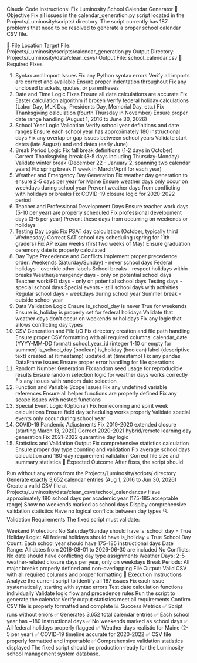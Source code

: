 Claude Code Instructions: Fix Luminosity School Calendar Generator
🎯 Objective
Fix all issues in the calendar_generation.py script located in the Projects/Luminosity/scripts/ directory. The script currently has 187 problems that need to be resolved to generate a proper school calendar CSV file.

📁 File Location
Target File: Projects/Luminosity/scripts/calendar_generation.py
Output Directory: Projects/Luminosity/data/clean_csvs/
Output File: school_calendar.csv
🔧 Required Fixes
1. Syntax and Import Issues
Fix any Python syntax errors
Verify all imports are correct and available
Ensure proper indentation throughout
Fix any unclosed brackets, quotes, or parentheses
2. Date and Time Logic Fixes
Ensure all date calculations are accurate
Fix Easter calculation algorithm if broken
Verify federal holiday calculations (Labor Day, MLK Day, Presidents Day, Memorial Day, etc.)
Fix Thanksgiving calculation (fourth Thursday in November)
Ensure proper date range handling (August 1, 2016 to June 30, 2026)
3. School Year Logic Validation
Verify school year definitions and date ranges
Ensure each school year has approximately 180 instructional days
Fix any overlap or gap issues between school years
Validate start dates (late August) and end dates (early June)
4. Break Period Logic
Fix fall break definitions (1-2 days in October)
Correct Thanksgiving break (3-5 days including Thursday-Monday)
Validate winter break (December 22 - January 2, spanning two calendar years)
Fix spring break (1 week in March/April for each year)
5. Weather and Emergency Day Generation
Fix weather day generation to ensure 2-5 days per year for Maine
Ensure weather days only occur on weekdays during school year
Prevent weather days from conflicting with holidays or breaks
Fix COVID-19 closure logic for 2020-2022 period
6. Teacher and Professional Development Days
Ensure teacher work days (5-10 per year) are properly scheduled
Fix professional development days (3-5 per year)
Prevent these days from occurring on weekends or holidays
7. Testing Day Logic
Fix PSAT day calculation (October, typically third Wednesday)
Correct SAT school day scheduling (spring for 11th graders)
Fix AP exam weeks (first two weeks of May)
Ensure graduation ceremony date is properly calculated
8. Day Type Precedence and Conflicts
Implement proper precedence order:
Weekends (Saturday/Sunday) - never school days
Federal holidays - override other labels
School breaks - respect holidays within breaks
Weather/emergency days - only on potential school days
Teacher work/PD days - only on potential school days
Testing days - special school days
Special events - still school days with activities
Regular school days - weekdays during school year
Summer break - outside school year
9. Data Validation Logic
Ensure is_school_day is never True for weekends
Ensure is_holiday is properly set for federal holidays
Validate that weather days don't occur on weekends or holidays
Fix any logic that allows conflicting day types
10. CSV Generation and File I/O
Fix directory creation and file path handling
Ensure proper CSV formatting with all required columns:
calendar_date (YYYY-MM-DD format)
school_year_id (integer 1-10 or empty for summer)
is_school_day (boolean)
is_holiday (boolean)
label (descriptive text)
created_at (timestamp)
updated_at (timestamp)
Fix any pandas DataFrame issues
Ensure proper error handling for file operations
11. Random Number Generation
Fix random seed usage for reproducible results
Ensure random selection logic for weather days works correctly
Fix any issues with random date selection
12. Function and Variable Scope Issues
Fix any undefined variable references
Ensure all helper functions are properly defined
Fix any scope issues with nested functions
13. Special Event Logic (Optional)
Fix homecoming and spirit week calculations
Ensure field day scheduling works properly
Validate special events only occur during school year
14. COVID-19 Pandemic Adjustments
Fix 2019-2020 extended closure (starting March 13, 2020)
Correct 2020-2021 hybrid/remote learning day generation
Fix 2021-2022 quarantine day logic
15. Statistics and Validation Output
Fix comprehensive statistics calculation
Ensure proper day type counting and validation
Fix average school days calculation and 180-day requirement validation
Correct file size and summary statistics
🎯 Expected Outcome
After fixes, the script should:

Run without any errors from the Projects/Luminosity/scripts/ directory
Generate exactly 3,652 calendar entries (Aug 1, 2016 to Jun 30, 2026)
Create a valid CSV file at Projects/Luminosity/data/clean_csvs/school_calendar.csv
Have approximately 180 school days per academic year (175-185 acceptable range)
Show no weekends marked as school days
Display comprehensive validation statistics
Have no logical conflicts between day types
🔍 Validation Requirements
The fixed script must validate:

Weekend Protection: No Saturday/Sunday should have is_school_day = True
Holiday Logic: All federal holidays should have is_holiday = True
School Day Count: Each school year should have 175-185 instructional days
Date Range: All dates from 2016-08-01 to 2026-06-30 are included
No Conflicts: No date should have conflicting day type assignments
Weather Days: 2-5 weather-related closure days per year, only on weekdays
Break Periods: All major breaks properly defined and non-overlapping
File Output: Valid CSV with all required columns and proper formatting
🚀 Execution Instructions
Analyze the current script to identify all 187 issues
Fix each issue systematically, starting with syntax errors
Test date calculation functions individually
Validate logic flow and precedence rules
Run the script to generate the calendar
Verify output statistics meet all requirements
Confirm CSV file is properly formatted and complete
📊 Success Metrics
✅ Script runs without errors
✅ Generates 3,652 total calendar entries
✅ Each school year has ~180 instructional days
✅ No weekends marked as school days
✅ All federal holidays properly flagged
✅ Weather days realistic for Maine (2-5 per year)
✅ COVID-19 timeline accurate for 2020-2022
✅ CSV file properly formatted and importable
✅ Comprehensive validation statistics displayed
The fixed script should be production-ready for the Luminosity school management system database.
